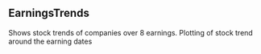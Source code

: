 ## EarningsTrends
Shows stock trends of companies over 8 earnings.
Plotting of stock trend around the earning dates 
